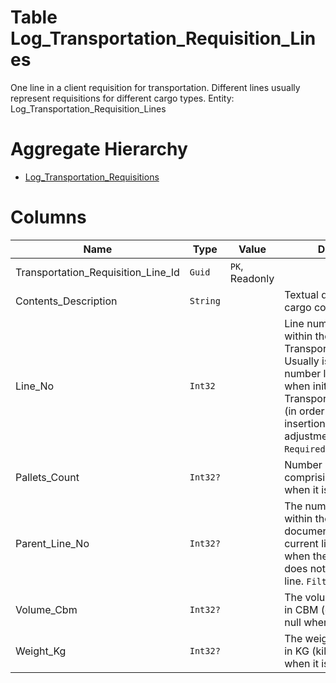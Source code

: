 # Table Log_Transportation_Requisition_Lines

One line in a client requisition for transportation. Different lines usually represent requisitions for different cargo types. Entity: Log_Transportation_Requisition_Lines

# Aggregate Hierarchy

* [Log_Transportation_Requisitions](Log_Transportation_Requisitions.md)

# Columns

| Name | Type | Value | Description |
| - | - | - | --- |
|Transportation_Requisition_Line_Id|`Guid`|`PK`, Readonly||
|Contents_Description|`String`||Textual description of the cargo contents. `Required` |
|Line_No|`Int32`||Line number, unique within the TransportationRequisition. Usually is increasing number like 10, 20, 30, ... when initially entering the TransportationRequisition (in order to allow insertions with adjustment documents). `Required` `Filter(eq)` |
|Pallets_Count|`Int32?`||Number of palettes comprising the cargo. null when it is unknown. |
|Parent_Line_No|`Int32?`||The number of the line within the parent document, which the current line executes. null when the current line does not execute another line. `Filter(eq)` |
|Volume_Cbm|`Int32?`||The volume of the cargo, in CBM (cubic meters). null when it is unknown. |
|Weight_Kg|`Int32?`||The weight of the cargo, in KG (kilogramms). null when it is unknown. |
